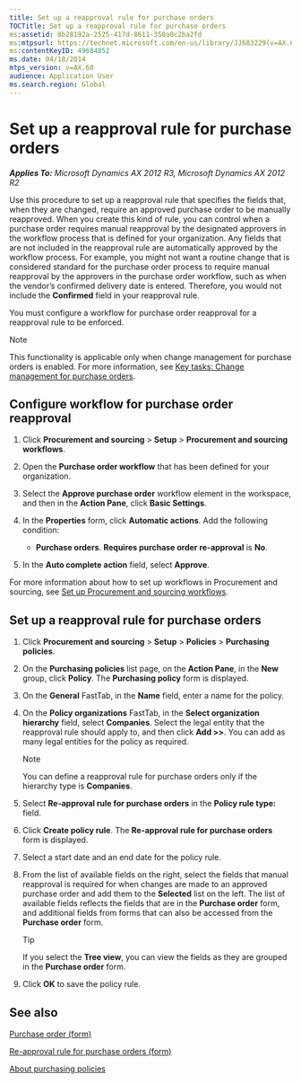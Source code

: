 ```yaml
---
title: Set up a reapproval rule for purchase orders
TOCTitle: Set up a reapproval rule for purchase orders
ms:assetid: 8b28192a-2525-417d-8611-350a0c2ba2fd
ms:mtpsurl: https://technet.microsoft.com/en-us/library/JJ683229(v=AX.60)
ms:contentKeyID: 49684852
ms.date: 04/18/2014
mtps_version: v=AX.60
audience: Application User
ms.search.region: Global
---
```


# Set up a reapproval rule for purchase orders 


_**Applies To:** Microsoft Dynamics AX 2012 R3, Microsoft Dynamics AX 2012 R2_

Use this procedure to set up a reapproval rule that specifies the fields that, when they are changed, require an approved purchase order to be manually reapproved. When you create this kind of rule, you can control when a purchase order requires manual reapproval by the designated approvers in the workflow process that is defined for your organization. Any fields that are not included in the reapproval rule are automatically approved by the workflow process. For example, you might not want a routine change that is considered standard for the purchase order process to require manual reapproval by the approvers in the purchase order workflow, such as when the vendor’s confirmed delivery date is entered. Therefore, you would not include the **Confirmed** field in your reapproval rule.

You must configure a workflow for purchase order reapproval for a reapproval rule to be enforced.


> [!NOTE]
> <P>This functionality is applicable only when change management for purchase orders is enabled. For more information, see <A href="key-tasks-change-management-for-purchase-orders.md">Key tasks: Change management for purchase orders</A>.</P>



## Configure workflow for purchase order reapproval

1.  Click **Procurement and sourcing** \> **Setup** \> **Procurement and sourcing workflows**.

2.  Open the **Purchase order workflow** that has been defined for your organization.

3.  Select the **Approve purchase order** workflow element in the workspace, and then in the **Action Pane**, click **Basic Settings**.

4.  In the **Properties** form, click **Automatic actions**. Add the following condition:
    
      - **Purchase orders**. **Requires purchase order re-approval** is **No**.

5.  In the **Auto complete action** field, select **Approve**.

For more information about how to set up workflows in Procurement and sourcing, see [Set up Procurement and sourcing workflows](set-up-procurement-and-sourcing-workflows.md).

## Set up a reapproval rule for purchase orders

1.  Click **Procurement and sourcing** \> **Setup** \> **Policies** \> **Purchasing policies**.

2.  On the **Purchasing policies** list page, on the **Action Pane**, in the **New** group, click **Policy**. The **Purchasing policy** form is displayed.

3.  On the **General** FastTab, in the **Name** field, enter a name for the policy.

4.  On the **Policy organizations** FastTab, in the **Select organization hierarchy** field, select **Companies**. Select the legal entity that the reapproval rule should apply to, and then click **Add \>\>**. You can add as many legal entities for the policy as required.
    

    > [!NOTE]
    > <P>You can define a reapproval rule for purchase orders only if the hierarchy type is <STRONG>Companies</STRONG>.</P>



5.  Select **Re-approval rule for purchase orders** in the **Policy rule type:** field.

6.  Click **Create policy rule**. The **Re-approval rule for purchase orders** form is displayed.

7.  Select a start date and an end date for the policy rule.

8.  From the list of available fields on the right, select the fields that manual reapproval is required for when changes are made to an approved purchase order and add them to the **Selected** list on the left. The list of available fields reflects the fields that are in the **Purchase order** form, and additional fields from forms that can also be accessed from the **Purchase order** form.
    

    > [!TIP]
    > <P>If you select the <STRONG>Tree view</STRONG>, you can view the fields as they are grouped in the <STRONG>Purchase order</STRONG> form.</P>



9.  Click **OK** to save the policy rule.

## See also

[Purchase order (form)](https://technet.microsoft.com/en-us/library/aa557983\(v=ax.60\))

[Re-approval rule for purchase orders (form)](https://technet.microsoft.com/en-us/library/jj680083\(v=ax.60\))

[About purchasing policies](about-purchasing-policies.md)

  


